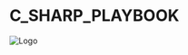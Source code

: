 # C_SHARP_PLAYBOOK

![Logo](https://github.com/aykutmurkit/C_SHARP_PLAYBOOK/blob/main/readme_files/logo.jpg)

